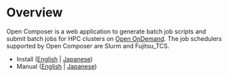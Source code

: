 # Overview

Open Composer is a web application to generate batch job scripts and submit batch jobs for HPC clusters on [Open OnDemand](https://openondemand.org/).
The job schedulers supported by Open Composer are Slurm and Fujitsu_TCS.

- Install ([English](./docs/INSTALL_en.md) | [Japanese](./docs/INSTALL_ja.md))
- Manual  ([English](./docs/MANUAL_en.md)  | [Japanese](./docs/MANUAL_ja.md))

